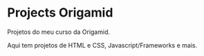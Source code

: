 # Projects Origamid
Projetos do meu curso da Origamid.

Aqui tem projetos de HTML e CSS, Javascript/Frameworks e mais.
